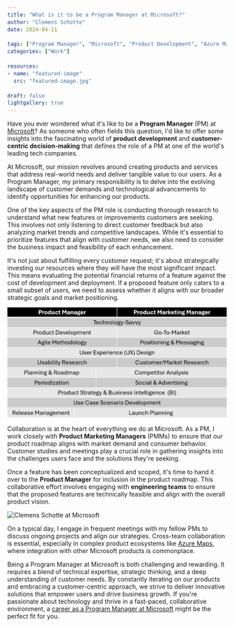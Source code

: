```yaml
---
title: "What is it to be a Program Manager at Microsoft?"
author: "Clemens Schotte"
date: 2024-04-11

tags: ["Program Manager", "Microsoft", "Product Development", "Azure Maps"]
categories: ["Work"]

resources:
- name: "featured-image"
  src: "featured-image.jpg"

draft: false
lightgallery: true
---
```


Have you ever wondered what it's like to be a **Program Manager** (PM) at [Microsoft](https://www.microsoft.com/)? As someone who often fields this question, I'd like to offer some insights into the fascinating world of **product development** and **customer-centric decision-making** that defines the role of a PM at one of the world's leading tech companies.

At Microsoft, our mission revolves around creating products and services that address real-world needs and deliver tangible value to our users. As a Program Manager, my primary responsibility is to delve into the evolving landscape of customer demands and technological advancements to identify opportunities for enhancing our products. 

One of the key aspects of the PM role is conducting thorough research to understand what new features or improvements customers are seeking. This involves not only listening to direct customer feedback but also analyzing market trends and competitive landscapes. While it's essential to prioritize features that align with customer needs, we also need to consider the business impact and feasibility of each enhancement.

It's not just about fulfilling every customer request; it's about strategically investing our resources where they will have the most significant impact. This means evaluating the potential financial returns of a feature against the cost of development and deployment. If a proposed feature only caters to a small subset of users, we need to assess whether it aligns with our broader strategic goals and market positioning.

![Skills as Program Manager](skills.png)

Collaboration is at the heart of everything we do at Microsoft. As a PM, I work closely with **Product Marketing Managers** (PMMs) to ensure that our product roadmap aligns with market demand and consumer behavior. Customer studies and meetings play a crucial role in gathering insights into the challenges users face and the solutions they're seeking.

Once a feature has been conceptualized and scoped, it's time to hand it over to the **Product Manager** for inclusion in the product roadmap. This collaborative effort involves engaging with **engineering teams** to ensure that the proposed features are technically feasible and align with the overall product vision.

![Clemens Schotte at Microsoft](/images/microsoft.jpg)

On a typical day, I engage in frequent meetings with my fellow PMs to discuss ongoing projects and align our strategies. Cross-team collaboration is essential, especially in complex product ecosystems like [Azure Maps](https://azuremaps.com/), where integration with other Microsoft products is commonplace.

Being a Program Manager at Microsoft is both challenging and rewarding. It requires a blend of technical expertise, strategic thinking, and a deep understanding of customer needs. By constantly iterating on our products and embracing a customer-centric approach, we strive to deliver innovative solutions that empower users and drive business growth. If you're passionate about technology and thrive in a fast-paced, collaborative environment, a [career as a Program Manager at Microsoft](https://jobs.careers.microsoft.com/) might be the perfect fit for you.